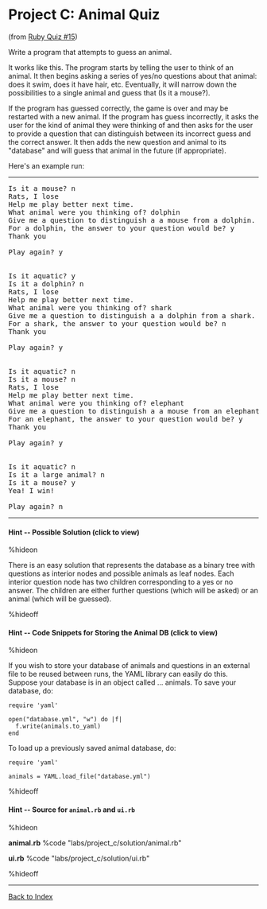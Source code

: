 # Project C: Animal Quiz

(from [Ruby Quiz #15](http://www.rubyquiz.com/quiz15.html))

Write a program that attempts to guess an animal.

It works like this. The program starts by telling the user to think of
an animal. It then begins asking a series of yes/no questions about
that animal: does it swim, does it have hair, etc. Eventually, it will
narrow down the possibilities to a single animal and guess that (Is it
a mouse?).

If the program has guessed correctly, the game is over and may be
restarted with a new animal. If the program has guess incorrectly, it
asks the user for the kind of animal they were thinking of and then
asks for the user to provide a question that can distinguish between
its incorrect guess and the correct answer. It then adds the new
question and animal to its "database" and will guess that animal in
the future (if appropriate).

Here's an example run:

----

<pre>
Is it a mouse? n
Rats, I lose
Help me play better next time.
What animal were you thinking of? dolphin
Give me a question to distinguish a a mouse from a dolphin. is it aquatic?
For a dolphin, the answer to your question would be? y
Thank you

Play again? y


Is it aquatic? y
Is it a dolphin? n
Rats, I lose
Help me play better next time.
What animal were you thinking of? shark
Give me a question to distinguish a a dolphin from a shark. is it a mammal
For a shark, the answer to your question would be? n
Thank you

Play again? y


Is it aquatic? n
Is it a mouse? n
Rats, I lose
Help me play better next time.
What animal were you thinking of? elephant
Give me a question to distinguish a a mouse from an elephant. Is it a large animal
For an elephant, the answer to your question would be? y
Thank you

Play again? y


Is it aquatic? n
Is it a large animal? n
Is it a mouse? y
Yea! I win!

Play again? n
</pre>

----

#### Hint -- Possible Solution (click to view)

%hideon

There is an easy solution that represents the database as a binary
tree with questions as interior nodes and possible animals as leaf
nodes. Each interior question node has two children corresponding to a
yes or no answer. The children are either further questions (which
will be asked) or an animal (which will be guessed).

%hideoff

#### Hint -- Code Snippets for Storing the Animal DB (click to view)

%hideon

If you wish to store your database of animals and questions in an
external file to be reused between runs, the YAML library can easily
do this.  Suppose your database is in an object called ... animals.
To save your database, do:

    require 'yaml'

    open("database.yml", "w") do |f|
      f.write(animals.to_yaml)
    end

To load up a previously saved animal database, do:

    require 'yaml'

    animals = YAML.load_file("database.yml")

%hideoff

#### Hint -- Source for <code>animal.rb</code> and <code>ui.rb</code>

%hideon

**animal.rb**
%code "labs/project_c/solution/animal.rb"

**ui.rb**
%code "labs/project_c/solution/ui.rb"

%hideoff

----
[Back to Index](index.html)
